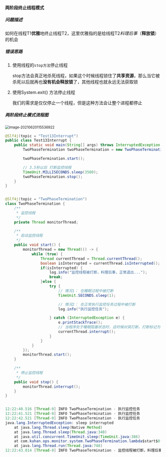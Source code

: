 #### 两阶段终止线程模式

##### 问题描述

如何在线程T1**优雅**地终止线程T2，这里优雅指的是给线程T2*料理后事*（**释放锁**）的机会

##### 错误思路

1. 使用线程的`stop方法`停止线程

   stop方法会真正地杀死线程，如果这个时候线程锁住了**共享资源**，那么当它被杀死以后就再也**没有机会释放锁**了，其他线程也就永远无法获取锁

2. 使用System.exit() 方法停止线程

   我们的需求是仅仅停止一个线程，但是这种方法会让整个进程都停止

##### 两阶段终止模式流程图

<img src="https://i.loli.net/2021/06/20/YJB7mHMwfQr6gOP.png" alt="image-20210620115536922" style="zoom:80%;" />

```java
@Slf4j(topic = "Test13Interrupt")
public class Test13Interrupt {
    public static void main(String[] args) throws InterruptedException {
        TwoPhaseTermination twoPhaseTermination = new TwoPhaseTermination();

        twoPhaseTermination.start();

        // 3.5秒以后 打断监控线程
        TimeUnit.MILLISECONDS.sleep(3500);
        twoPhaseTermination.stop();
    }
}


@Slf4j(topic = "TwoPhaseTermination")
class TwoPhaseTermination {
    /**
     * 监控线程
     */
    private Thread monitorThread;

    /**
     * 启动监控线程
     */
    public void start() {
        monitorThread = new Thread(() -> {
            while (true) {
                Thread currentThread = Thread.currentThread();
                boolean isInterrupted = currentThread.isInterrupted();
                if(isInterrupted) {
                    log.info("监控线程被打断，料理后事，正常退出...");
                    break;
                }else {
                    try {
                        // 情况1： 在睡眠过程中被打断
                        TimeUnit.SECONDS.sleep(1);

                        // 情况2： 在正常执行监控任务过程中被打断
                        log.info("执行监控任务");

                    } catch (InterruptedException e) {
                        e.printStackTrace();
                        // 当程序处于睡眠阻塞状态时，这时候对其打断，打断标记为假，我们需要手动设置打断标记为真
                        currentThread.interrupt();
                    }
                }
            }
        });
        monitorThread.start();
    }

    /**
     * 停止监控线程
     */
    public void stop() {
        monitorThread.interrupt();
    }
}


12:22:40.516 [Thread-0] INFO TwoPhaseTermination - 执行监控任务
12:22:41.521 [Thread-0] INFO TwoPhaseTermination - 执行监控任务
12:22:42.521 [Thread-0] INFO TwoPhaseTermination - 执行监控任务
java.lang.InterruptedException: sleep interrupted
	at java.lang.Thread.sleep(Native Method)
	at java.lang.Thread.sleep(Thread.java:340)
	at java.util.concurrent.TimeUnit.sleep(TimeUnit.java:386)
	at com.kuhan.ops.monitor.system.TwoPhaseTermination.lambda$start$0(Test13Interrupt.java:47)
	at java.lang.Thread.run(Thread.java:748)
12:22:43.014 [Thread-0] INFO TwoPhaseTermination - 监控线程被打断，料理后事，正常退出...
```



